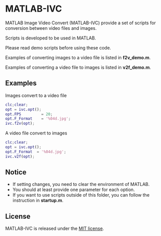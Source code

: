 # MATLAB-IVC
MATLAB Image Video Convert (MATLAB-IVC) provide
a set of scripts for conversion
between video files and images.

Scripts is developed to be used in MATLAB.

Please read demo scripts before using these code.

Examples of converting images to a video file
is listed in **f2v_demo.m**.

Examples of converting a video file to images
is listed in **v2f_demo.m**.

## Examples
Images convert to a video file

``` MATLAB
clc;clear;
opt = ivc.opt();
opt.FPS         = 20;
opt.F_Format    = '%04d.jpg';
ivc.f2v(opt);
```

A video file convert to images

``` MATLAB
clc;clear;
opt = ivc.opt();
opt.F_Format  = '%04d.jpg';
ivc.v2f(opt);
```

## Notice

+ If setting changes,
you need to clear the environment of MATLAB.
+ You should at least provide one parameter
for each option.
+ If you want to use scripts outside of this folder,
you can follow the instruction in **startup.m**.

## License

MATLAB-IVC is released under the [MIT license](https://github.com/Seraphli/MATLAB-IVC/blob/master/LICENSE).
